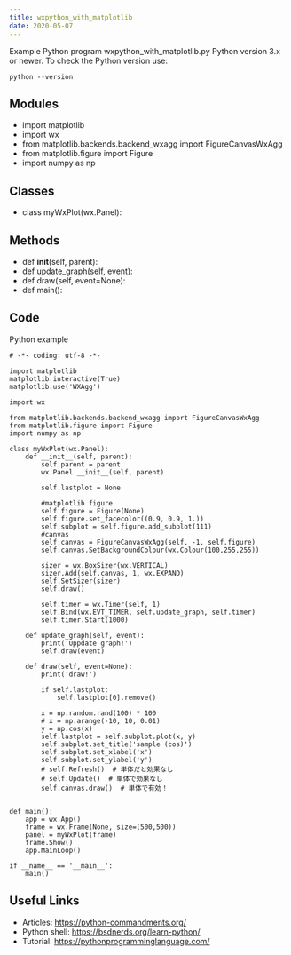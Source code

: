 ```yaml
---
title: wxpython_with_matplotlib
date: 2020-05-07
---
```

Example Python program wxpython_with_matplotlib.py
Python version 3.x or newer.
To check the Python version use:

    python --version

## Modules

* import matplotlib
* import wx
* from matplotlib.backends.backend_wxagg import FigureCanvasWxAgg
* from matplotlib.figure import Figure
* import numpy as np

## Classes

* class myWxPlot(wx.Panel):

## Methods

* def __init__(self, parent):
* def update_graph(self, event):
* def draw(self, event=None):
* def main():

## Code

Python example

    # -*- coding: utf-8 -*-
    
    import matplotlib
    matplotlib.interactive(True)
    matplotlib.use('WXAgg')
    
    import wx
    
    from matplotlib.backends.backend_wxagg import FigureCanvasWxAgg
    from matplotlib.figure import Figure
    import numpy as np
    
    class myWxPlot(wx.Panel):
        def __init__(self, parent):
            self.parent = parent
            wx.Panel.__init__(self, parent)
            
            self.lastplot = None
    
            #matplotlib figure
            self.figure = Figure(None)
            self.figure.set_facecolor((0.9, 0.9, 1.))
            self.subplot = self.figure.add_subplot(111)
            #canvas
            self.canvas = FigureCanvasWxAgg(self, -1, self.figure)
            self.canvas.SetBackgroundColour(wx.Colour(100,255,255))
    
            sizer = wx.BoxSizer(wx.VERTICAL)
            sizer.Add(self.canvas, 1, wx.EXPAND)
            self.SetSizer(sizer)
            self.draw()
            
            self.timer = wx.Timer(self, 1)
            self.Bind(wx.EVT_TIMER, self.update_graph, self.timer)
            self.timer.Start(1000)
    
        def update_graph(self, event):
            print('Uppdate graph!')
            self.draw(event)
    
        def draw(self, event=None):
            print('draw!')
            
            if self.lastplot:
                self.lastplot[0].remove()
            
            x = np.random.rand(100) * 100
            # x = np.arange(-10, 10, 0.01)
            y = np.cos(x)
            self.lastplot = self.subplot.plot(x, y)
            self.subplot.set_title('sample (cos)')
            self.subplot.set_xlabel('x')
            self.subplot.set_ylabel('y')
            # self.Refresh()  # 単体だと効果なし
            # self.Update()  # 単体で効果なし
            self.canvas.draw()  # 単体で有効！
    
    
    def main():
        app = wx.App()
        frame = wx.Frame(None, size=(500,500))
        panel = myWxPlot(frame)
        frame.Show()
        app.MainLoop()
    
    if __name__ == '__main__':
        main()

## Useful Links

- Articles: https://python-commandments.org/
- Python shell: https://bsdnerds.org/learn-python/
- Tutorial: https://pythonprogramminglanguage.com/
